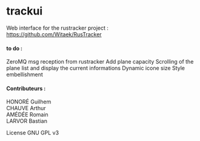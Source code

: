 # trackui
Web interface for the rustracker project :
https://github.com/Witaek/RusTracker

#### **to do :** 
ZeroMQ msg reception from rustracker
Add plane capacity
Scrolling of the plane list and display the current informations
Dynamic icone size
Style embellishment


#### **Contributeurs :**  
HONORÉ Guilhem  
CHAUVE Arthur  
AMÉDÉE Romain  
LARVOR Bastian  


License GNU GPL v3
